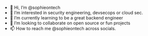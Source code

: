 - 👋 Hi, I’m @sophieontech
- 👀 I’m interested in security engineering, devsecops or cloud sec.
- 🌱 I’m currently learning to be a great backend engineer
- 💞️ I’m looking to collaborate on open source or fun projects
- 📫 How to reach me @sophieontech across socials.

<!---
sophieontech/sophieontech is a ✨ special ✨ repository because its `README.md` (this file) appears on your GitHub profile.
You can click the Preview link to take a look at your changes.
--->
